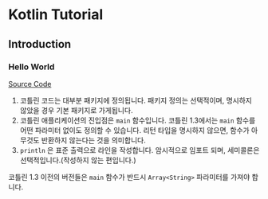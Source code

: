 # Kotlin Tutorial

## Introduction

### Hello World

[Source Code](introduction)

1. 코틀린 코드는 대부분 패키지에 정의됩니다. 패키지 정의는 선택적이며, 명시하지 않았을 경우 기본 패키지로 가게됩니다.
2. 코틀린 애플리케이션의 진입점은 `main` 함수입니다. 코틀린 1.3에서는 `main` 함수를 어떤 파라미터 없이도 정의할 수 있습니다. 리턴 타입을 명시하지 않으면, 함수가 아무것도 반환하지 않는다는 것을 의미합니다.
3. `println` 은 표준 출력으로 라인을 작성합니다. 암시적으로 임포트 되며, 세미콜론은 선택적입니다.(작성하지 않는 편입니다.)

코틀린 1.3 이전의 버전들은 `main` 함수가 반드시 `Array<String>` 파라미터를 가져야 합니다.
